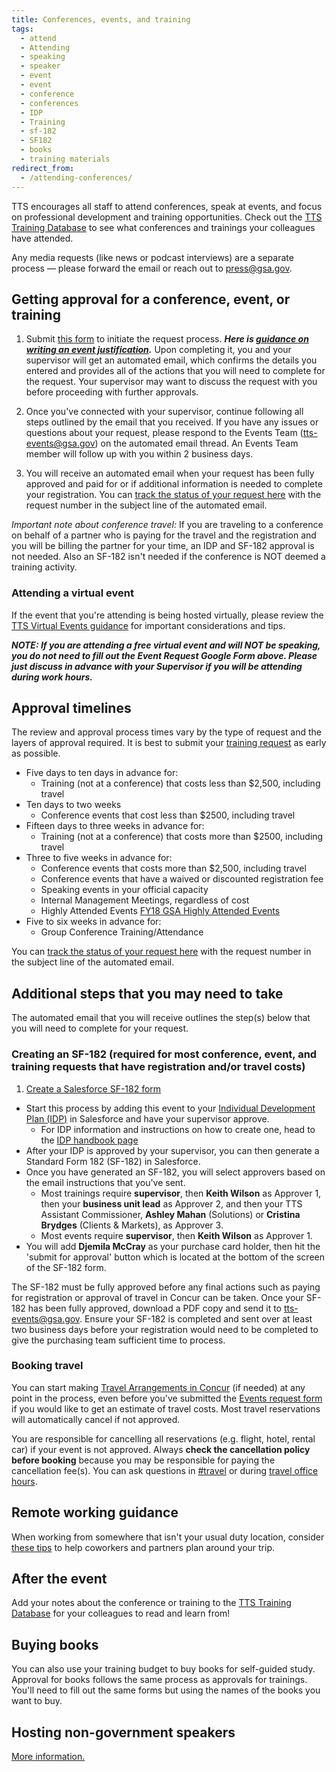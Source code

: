 ```yaml
---
title: Conferences, events, and training
tags:
  - attend
  - Attending
  - speaking
  - speaker
  - event
  - event
  - conference
  - conferences
  - IDP
  - Training
  - sf-182
  - SF182
  - books
  - training materials
redirect_from:
  - /attending-conferences/
---
```


TTS encourages all staff to attend conferences, speak at events, and focus on professional development and training opportunities. Check out the [TTS Training Database](https://docs.google.com/spreadsheets/d/1vB1xbe02jCpKYn6BGSyCH2FziIRNkXXi29yAFT5N9Dg/edit#gid=1891423646) to see what conferences and trainings your colleagues have attended.

Any media requests (like news or podcast interviews) are a separate process — please forward the email or reach out to [press@gsa.gov](mailto:press@gsa.gov).

## Getting approval for a conference, event, or training

1. Submit [this form](https://docs.google.com/forms/d/e/1FAIpQLSeQHPIOtNwzEA7IxrJ4JDHeEUrWNUsiEkbnp8lK26jX04PYBg/viewform?usp=sf_link) to initiate the request process. **_Here is [guidance on writing an event justification](https://docs.google.com/document/d/13BCETwANCx9JRPgFbRibqRGthIvf4XQ-WTYD0P30PWg/edit?usp=sharing)._** Upon completing it, you and your supervisor will get an automated email, which confirms the details you entered and provides all of the actions that you will need to complete for the request. Your supervisor may want to discuss the request with you before proceeding with further approvals.

1. Once you've connected with your supervisor, continue following all steps outlined by the email that you received. If you have any issues or questions about your request, please respond to the Events Team (tts-events@gsa.gov) on the automated email thread. An Events Team member will follow up with you within 2 business days.

1. You will receive an automated email when your request has been fully approved and paid for or if additional information is needed to complete your registration. You can [track the status of your request here](https://docs.google.com/spreadsheets/d/1HqsdJ-pHZcg4n8vWwfOo8-sxAFfP1LtWxRVBWEbZnMA/edit#gid=0) with the request number in the subject line of the automated email.

_Important note about conference travel:_ If you are traveling to a conference on behalf of a partner who is paying for the travel and the registration and you will be billing the partner for your time, an IDP and SF-182 approval is not needed. Also an SF-182 isn't needed if the conference is NOT deemed a training activity.

### Attending a virtual event

If the event that you're attending is being hosted virtually, please review the [TTS Virtual Events guidance](https://docs.google.com/document/d/1YrDs9PA8HkfLkhSfOfyJnLjAYcTkV6_vHlU7HBoyi0k/edit#heading=h.d6kk6wkyrvzf) for important considerations and tips.

**_NOTE: If you are attending a free virtual event and will NOT be speaking, you do not need to fill out the Event Request Google Form above. Please just discuss in advance with your Supervisor if you will be attending during work hours._**

## Approval timelines

The review and approval process times vary by the type of request and the layers of approval required. It is best to submit your [training request](https://docs.google.com/forms/d/e/1FAIpQLSeQHPIOtNwzEA7IxrJ4JDHeEUrWNUsiEkbnp8lK26jX04PYBg/viewform?usp=sf_link) as early as possible.

- Five days to ten days in advance for:
  - Training (not at a conference) that costs less than $2,500, including travel
- Ten days to two weeks
  - Conference events that cost less than $2500, including travel
- Fifteen days to three weeks in advance for:
  - Training (not at a conference) that costs more than $2500, including travel
- Three to five weeks in advance for:
  - Conference events that costs more than $2,500, including travel
  - Conference events that have a waived or discounted registration fee
  - Speaking events in your official capacity
  - Internal Management Meetings, regardless of cost
  - Highly Attended Events [FY18 GSA Highly Attended Events](https://docs.google.com/document/d/1Q1ZAWkXMte3jHFP0GH9EHzTjiTG3fYe-4WFehiWGbaM/edit)
- Five to six weeks in advance for:
  - Group Conference Training/Attendance

You can [track the status of your request here](https://docs.google.com/spreadsheets/d/1HqsdJ-pHZcg4n8vWwfOo8-sxAFfP1LtWxRVBWEbZnMA/edit#gid=0) with the request number in the subject line of the automated email.

## Additional steps that you may need to take

The automated email that you will receive outlines the step(s) below that you will need to complete for your request.

### Creating an SF-182 (required for most conference, event, and training requests that have registration and/or travel costs)

1. [Create a Salesforce SF-182 form](https://gsa--c.na21.visual.force.com/apex/IDP_HomePage)

- Start this process by adding this event to your [Individual Development Plan (IDP)](https://gsa--c.na21.visual.force.com/apex/IDP_HomePage?sfdc.tabName=01rt0000000L2d8) in Salesforce and have your supervisor approve.
  - For IDP information and instructions on how to create one, head to the [IDP handbook page]({{site.baseurl}}/idp/)
- After your IDP is approved by your supervisor, you can then generate a Standard Form 182 (SF-182) in Salesforce.
- Once you have generated an SF-182, you will select approvers based on the email instructions that you've sent.
  - Most trainings require **supervisor**, then **Keith Wilson** as Approver 1, then your **business unit lead** as Approver 2, and then your TTS Assistant Commissioner, **Ashley Mahan** (Solutions) or **Cristina Brydges** (Clients & Markets), as Approver 3.
  - Most events require **supervisor**, then **Keith Wilson** as Approver 1.
- You will add **Djemila McCray** as your purchase card holder, then hit the 'submit for approval' button which is located at the bottom of the screen of the SF-182 form.

The SF-182 must be fully approved before any final actions such as paying for registration or approval of travel in Concur can be taken. Once your SF-182 has been fully approved, download a PDF copy and send it to [tts-events@gsa.gov](mailto:tts-events@gsa.gov). Ensure your SF-182 is completed and sent over at least two business days before your registration would need to be completed to give the purchasing team sufficient time to process.

### Booking travel

You can start making [Travel Arrangements in Concur]({{site.baseurl}}/travel-guide-1-book-travel/) (if needed) at any point in the process, even before you've submitted the [Events request form](https://docs.google.com/forms/d/e/1FAIpQLSeQHPIOtNwzEA7IxrJ4JDHeEUrWNUsiEkbnp8lK26jX04PYBg/viewform?usp=sf_link) if you would like to get an estimate of travel costs. Most travel reservations will automatically cancel if not approved.

You are responsible for cancelling all reservations (e.g. flight, hotel, rental car) if your event is not approved. Always **check the cancellation policy before booking** because you may be responsible for paying the cancellation fee(s). You can ask questions in [#travel](https://gsa-tts.slack.com/messages/travel/) or during [travel office hours](https://sites.google.com/a/gsa.gov/tts-office-hours/).

## Remote working guidance

When working from somewhere that isn't your usual duty location, consider [these tips]({{site.baseurl}}/working-while-traveling) to help coworkers and partners plan around your trip.

## After the event

Add your notes about the conference or training to the [TTS Training Database](https://docs.google.com/spreadsheets/d/1vB1xbe02jCpKYn6BGSyCH2FziIRNkXXi29yAFT5N9Dg/edit#gid=1891423646) for your colleagues to read and learn from!

## Buying books

You can also use your training budget to buy books for self-guided study. Approval for books follows the same process as approvals for trainings. You'll need to fill out the same forms but using the names of the books you want to buy.

## Hosting non-government speakers

[More information.]({{site.baseurl}}/hosting-non-government-speakers/)
